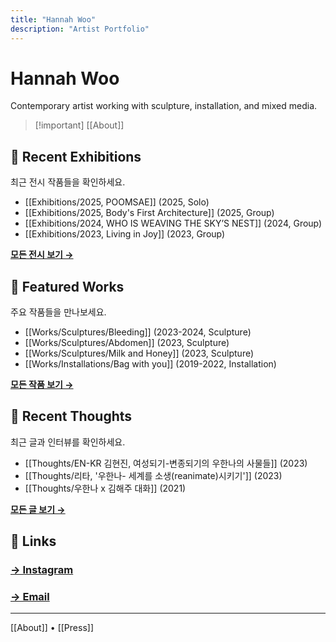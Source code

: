 ```yaml
---
title: "Hannah Woo"
description: "Artist Portfolio"
---
```


# Hannah Woo

Contemporary artist working with sculpture, installation, and mixed media.

> [!important] [[About]]

## 📅 Recent Exhibitions

최근 전시 작품들을 확인하세요.

- [[Exhibitions/2025, POOMSAE]] (2025, Solo)
- [[Exhibitions/2025, Body's First Architecture]] (2025, Group)
- [[Exhibitions/2024, WHO IS WEAVING THE SKY’S NEST]] (2024, Group)
- [[Exhibitions/2023, Living in Joy]] (2023, Group)

**[모든 전시 보기 →](Exhibitions)**

## 🎨 Featured Works

주요 작품들을 만나보세요.

- [[Works/Sculptures/Bleeding]] (2023-2024, Sculpture)
- [[Works/Sculptures/Abdomen]] (2023, Sculpture)
- [[Works/Sculptures/Milk and Honey]] (2023, Sculpture)
- [[Works/Installations/Bag with you]] (2019-2022, Installation)

**[모든 작품 보기 →](Works)**

## 💭 Recent Thoughts

최근 글과 인터뷰를 확인하세요.

- [[Thoughts/EN-KR 김현진, 여성되기-변종되기의 우한나의 사물들]] (2023)
- [[Thoughts/리타, '우한나- 세계를 소생(reanimate)시키기']] (2023)
- [[Thoughts/우한나 x 김해주 대화]] (2021)

**[모든 글 보기 →](Thoughts)**

## 🔗 Links

### [→ Instagram](https://www.instagram.com/hannah.flashed.that/)

### [→ Email](mailto:contact@hannahwoo.com)

---

[[About]] • [[Press]]
